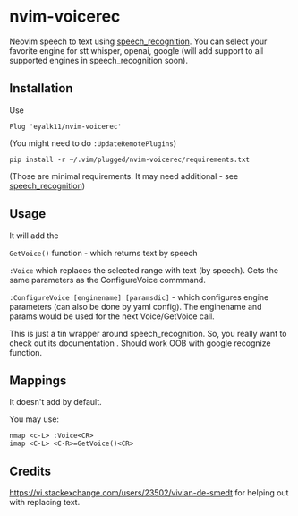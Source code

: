 # nvim-voicerec
Neovim speech to text using [speech_recognition](https://github.com/Uberi/speech_recognition). 
You can select your favorite engine for stt whisper, openai, google (will add support to all supported engines in speech_recognition soon).


## Installation

Use
```
Plug 'eyalk11/nvim-voicerec'
```
(You might need to do `:UpdateRemotePlugins`)

```
pip install -r ~/.vim/plugged/nvim-voicerec/requirements.txt
```
(Those are minimal requirements. It may need additional - see [speech_recognition](https://github.com/Uberi/speech_recognition))

## Usage

It will add the 

`GetVoice()` function - which returns text by speech

`:Voice` which replaces the selected range with text (by speech). Gets the same parameters as the ConfigureVoice commmand. 

`:ConfigureVoice [enginename] [paramsdic]` - which configures engine parameters (can also be done by yaml config). 
The enginename and params would be used for the next Voice/GetVoice call. 


This is just a tin wrapper around speech_recognition. So, you really want to check out its documentation . 
Should work OOB with google recognize function. 

## Mappings

It doesn't add by default.

You may use:
```
nmap <c-L> :Voice<CR>
imap <C-L> <C-R>=GetVoice()<CR>
```

## Credits

https://vi.stackexchange.com/users/23502/vivian-de-smedt for helping out with replacing text. 


